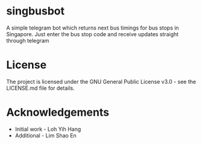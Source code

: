 # singbusbot

A simple telegram bot which returns next bus timings for bus stops in Singapore. Just enter the bus stop code and receive updates straight through telegram

# License

The project is licensed under the GNU General Public License v3.0 - see the LICENSE.md file for details.

# Acknowledgements

- Initial work - Loh Yih Hang
- Additional - Lim Shao En
